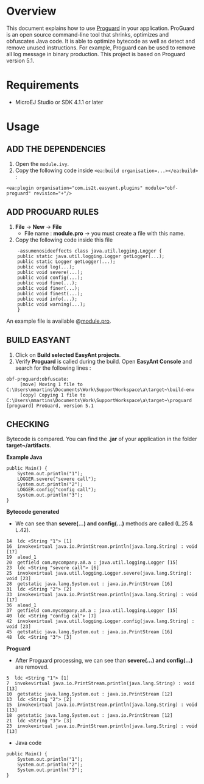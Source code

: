 # Overview
This document explains how to use <a href="https://www.guardsquare.com/en/proguard">Proguard</a> in your application.
ProGuard is an open source command-line tool that shrinks, optimizes and obfuscates Java code. It is able to optimize bytecode as well as detect and remove unused instructions. For example, Proguard can be used to remove all log message in binary production.
This project is based on Proguard version 5.1.

# Requirements
* MicroEJ Studio or SDK 4.1.1 or later

# Usage
## ADD THE DEPENDENCIES
1. Open the `module.ivy`.
2. Copy the following code inside `<ea:build organisation=...></ea:build>` :
```
<ea:plugin organisation="com.is2t.easyant.plugins" module="obf-proguard" revision="+"/>
```

## ADD PROGUARD RULES
1.  **File** → **New** → **File**
    * File name : **module.pro** → you must create a file with this name.
2. Copy the following code inside this file
```
    -assumenosideeffects class java.util.logging.Logger {
    public static java.util.logging.Logger getLogger(...);   
    public static Logger getLogger(...);
    public void log(...);
    public void severe(...);
    public void config(...);
    public void fine(...);
    public void finer(...);
    public void finest(...);
    public void info(...);
    public void warning(...);
    }
```
An example file is available @[module.pro](module.pro).

## BUILD EASYANT
1. Click on **Build selected EasyAnt projects**.
2. Verify **Proguard** is called during the build. Open **EasyAnt Console** and search for the following lines :  
```
obf-proguard:obfuscate:
     [move] Moving 1 file to C:\Users\mmartins\Documents\Work\SupportWorkspace\a\target~\build-env
     [copy] Copying 1 file to C:\Users\mmartins\Documents\Work\SupportWorkspace\a\target~\proguard
[proguard] ProGuard, version 5.1
 ```

## CHECKING
Bytecode is compared. You can find the **.jar** of your application in the folder **target~/artifacts**.

**Example Java**
```
public Main() {
    System.out.println("1");
	LOGGER.severe("severe call");
	System.out.println("2");
	LOGGER.config("config call");
	System.out.println("3");
}
```

**Bytecode generated**
* We can see than **severe(...) and config(...)** methods are called (L.25 & L.42).
```
14  ldc <String "1"> [1]
16  invokevirtual java.io.PrintStream.println(java.lang.String) : void [17]
19  aload_1
20  getfield com.mycompany.aA.a : java.util.logging.Logger [15]
23  ldc <String "severe call"> [6]
25  invokevirtual java.util.logging.Logger.severe(java.lang.String): void [23]
28  getstatic java.lang.System.out : java.io.PrintStream [16]
31  ldc <String "2"> [2]
33  invokevirtual java.io.PrintStream.println(java.lang.String) : void [17]
36  aload_1
37  getfield com.mycompany.aA.a : java.util.logging.Logger [15]
40  ldc <String "config cal"> [7]
42  invokevirtual java.util.logging.Logger.config(java.lang.String) : void [23]
45  getstatic java.lang.System.out : java.io.PrintStream [16]
48  ldc <String "3"> [3]
```
**Proguard**
* After Proguard processing, we can see than **severe(...) and config(...)** are removed.
```
5  ldc <String "1"> [1]
7  invokevirtual java.io.PrintStream.println(java.lang.String) : void [13]
10  getstatic java.lang.System.out : java.io.PrintStream [12]
13  ldc <String "2"> [2]
15  invokevirtual java.io.PrintStream.println(java.lang.String) : void [13]
18  getstatic java.lang.System.out : java.io.PrintStream [12]
21  ldc <String "3"> [3]
23  invokevirtual java.io.PrintStream.println(java.lang.String) : void [13]
```

* Java code
```
public Main() {
    System.out.println("1");
	System.out.println("2");
	System.out.println("3");
}